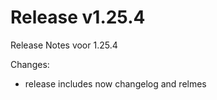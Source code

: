 ﻿# Release v1.25.4

Release Notes voor 1.25.4

Changes:
- release includes now changelog and relmes
